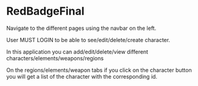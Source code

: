 # RedBadgeFinal

Navigate to the different pages using the navbar on the left.

User MUST LOGIN to be able to see/edit/delete/create character.

In this application you can add/edit/delete/view different characters/elements/weapons/regions

On the regions/elements/weapon tabs if you click on the character button you will get a list of the character with the corresponding id.
